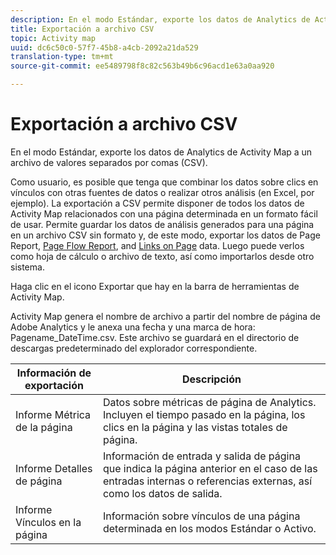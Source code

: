 ```yaml
---
description: En el modo Estándar, exporte los datos de Analytics de Activity Map a un archivo de valores separados por comas (CSV).
title: Exportación a archivo CSV
topic: Activity map
uuid: dc6c50c0-57f7-45b8-a4cb-2092a21da529
translation-type: tm+mt
source-git-commit: ee5489798f8c82c563b49b6c96acd1e63a0aa920

---
```



# Exportación a archivo CSV

En el modo Estándar, exporte los datos de Analytics de Activity Map a un archivo de valores separados por comas (CSV).

Como usuario, es posible que tenga que combinar los datos sobre clics en vínculos con otras fuentes de datos o realizar otros análisis (en Excel, por ejemplo). La exportación a CSV permite disponer de todos los datos de Activity Map relacionados con una página determinada en un formato fácil de usar. Permite guardar los datos de análisis generados para una página en un archivo CSV sin formato y, de este modo, exportar los datos de Page Report, [Page Flow Report](/help/analyze/activity-map/activitymap-page-flow.md), and [Links on Page](/help/analyze/activity-map/activitymap-links-report.md) data. Luego puede verlos como hoja de cálculo o archivo de texto, así como importarlos desde otro sistema.

Haga clic en el icono Exportar que hay en la barra de herramientas de Activity Map.

Activity Map genera el nombre de archivo a partir del nombre de página de Adobe Analytics y le anexa una fecha y una marca de hora: Pagename_DateTime.csv. Este archivo se guardará en el directorio de descargas predeterminado del explorador correspondiente.

| Información de exportación | Descripción |
|---|---|
| Informe Métrica de la página | Datos sobre métricas de página de Analytics. Incluyen el tiempo pasado en la página, los clics en la página y las vistas totales de página. |
| Informe Detalles de página | Información de entrada y salida de página que indica la página anterior en el caso de las entradas internas o referencias externas, así como los datos de salida. |
| Informe Vínculos en la página | Información sobre vínculos de una página determinada en los modos Estándar o Activo. |
